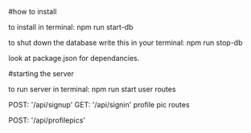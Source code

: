 #how to install

to install in terminal: npm run start-db

to shut down the database write this in your terminal: npm run stop-db

look at package.json for dependancies.

#starting the server

to run server in terminal: npm run start
user routes

POST: '/api/signup'
GET: '/api/signin'
profile pic routes

POST: '/api/profilepics'
